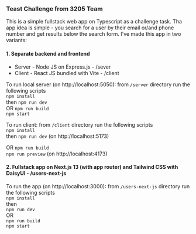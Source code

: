 ### Teast Challenge from 3205 Team

This is a simple fullstack web app on Typescript as a challenge task.
Tha app idea is simple - you search for a user by their email or/and phone number and get results below the search form.
I've made this app in two variants:

#### 1. Separate backend and frontend

- Server - Node JS on Express.js - /sever
- Client - React JS bundled with Vite - /client

To run local server (on http://localhost:5050):
from `/server` directory run the following scripts  
 `npm install`  
then
`npm run dev`  
OR
`npm run build`  
`npm start`

To run client:
from `/client` directory run the following scripts  
 `npm install`  
then
`npm run dev` (on http://localhost:5173)

OR
`npm run build`  
`npm run preview` (on http://localhost:4173)

#### 2. Fullstack app on Next.js 13 (with app router) and Tailwind CSS with DaisyUI - /users-next-js

To run the app (on http://localhost:3000):
from `/users-next-js` directory run the following scripts  
`npm install`  
then  
`npm run dev`  
OR  
`npm run build`  
`npm start`
